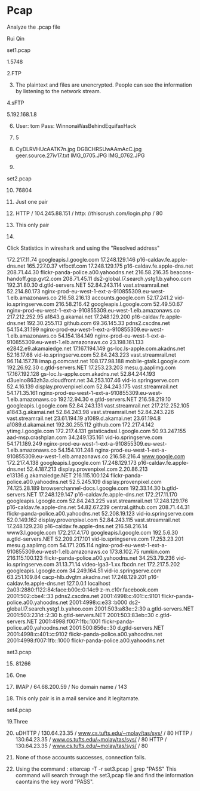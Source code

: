 # Pcap
Analyze the .pcap file

Rui Qin

set1.pcap

1.5748

2.FTP

3. The plaintext and files are unencrypted. People can see the
   information by listening to the network stream.

4.sFTP

5.192.168.1.8

6. User: tom
   Pass: WinnonaWasBehindEquifaxHack

7. 5

8. CyDLRVHUcAATK7n.jpg
   DGBCHRSUwAAmAcC.jpg
   geer.source.27iv17.txt
   IMG_0705.JPG
   IMG_0762.JPG

9.


set2.pcap

10. 76804

11. Just one pair

12. HTTP  /   104.245.88.151  /   http: //thiscrush.com/login.php     /   80

13. This only pair

14.

Click Statistics in wireshark and using the "Resolved address"

172.217.11.74	googleapis.l.google.com
17.248.129.146	p16-caldav.fe.apple-dns.net
165.227.0.37	vtfbctf.com
17.248.129.175	p16-caldav.fe.apple-dns.net
208.71.44.30	flickr-panda-police.a00.yahoodns.net
216.58.216.35	beacons-handoff.gcp.gvt2.com
208.71.45.11	ds2-global.l7.search.ystg1.b.yahoo.com
192.31.80.30	d.gtld-servers.NET
52.84.243.114	vast.streamrail.net
52.214.80.173	nginx-prod-eu-west-1-ext-a-910855309.eu-west-1.elb.amazonaws.co
216.58.216.13	accounts.google.com
52.17.241.2	vid-io.springserve.com
216.58.216.42	googleapis.l.google.com
52.49.50.67	nginx-prod-eu-west-1-ext-a-910855309.eu-west-1.elb.amazonaws.co
217.212.252.95	a1843.g.akamai.net
17.248.129.200	p16-caldav.fe.apple-dns.net
192.30.255.113	github.com
69.36.145.33	pdns2.cscdns.net
54.154.31.199	nginx-prod-eu-west-1-ext-a-910855309.eu-west-1.elb.amazonaws.co
54.154.184.149	nginx-prod-eu-west-1-ext-a-910855309.eu-west-1.elb.amazonaws.co
23.198.161.133	e2842.e9.akamaiedge.net
17.167.194.149	gs-loc.ls-apple.com.akadns.net
52.16.17.68	vid-io.springserve.com
52.84.243.223	vast.streamrail.net
96.114.157.78	imap.g.comcast.net
108.177.98.188	mobile-gtalk.l.google.com
192.26.92.30	c.gtld-servers.NET
17.253.23.203	mesu.g.aaplimg.com
17.167.192.128	gs-loc.ls-apple.com.akadns.net
52.84.244.193	d3uelno863zh3a.cloudfront.net
34.253.107.46	vid-io.springserve.com
52.4.16.139	display.provenpixel.com
52.84.243.175	vast.streamrail.net
54.171.35.161	nginx-prod-eu-west-1-ext-a-910855309.eu-west-1.elb.amazonaws.co
192.12.94.30	e.gtld-servers.NET
216.58.219.10	googleapis.l.google.com
52.84.243.131	vast.streamrail.net
217.212.252.105	a1843.g.akamai.net
52.84.243.98	vast.streamrail.net
52.84.243.226	vast.streamrail.net
23.61.194.19	a1089.d.akamai.net
23.61.194.8	a1089.d.akamai.net
192.30.255.112	github.com
172.217.4.142	ytimg.l.google.com
172.217.4.131	gstaticadssl.l.google.com
50.93.247.155	aad-msp.crashplan.com
34.249.135.161	vid-io.springserve.com
54.171.189.249	nginx-prod-eu-west-1-ext-a-910855309.eu-west-1.elb.amazonaws.co
54.154.101.248	nginx-prod-eu-west-1-ext-a-910855309.eu-west-1.elb.amazonaws.co
216.58.216.4	www.google.com
172.217.4.138	googleapis.l.google.com
17.248.129.173	p16-caldav.fe.apple-dns.net
52.4.187.213	display.provenpixel.com
2.20.86.213	e13136.g.akamaiedge.NET
216.115.100.124	flickr-panda-police.a00.yahoodns.net
52.5.245.109	display.provenpixel.com
74.125.28.189	browserchannel-docs.l.google.com
192.33.14.30	b.gtld-servers.NET
17.248.129.147	p16-caldav.fe.apple-dns.net
172.217.11.170	googleapis.l.google.com
52.84.243.225	vast.streamrail.net
17.248.129.176	p16-caldav.fe.apple-dns.net
54.82.67.239	central.github.com
208.71.44.31	flickr-panda-police.a00.yahoodns.net
52.208.19.123	vid-io.springserve.com
52.0.149.162	display.provenpixel.com
52.84.243.115	vast.streamrail.net
17.248.129.238	p16-caldav.fe.apple-dns.net
216.58.216.14	www3.l.google.com
172.217.4.170	googleapis.l.google.com
192.5.6.30	a.gtld-servers.NET
52.209.217.101	vid-io.springserve.com
17.253.23.201	mesu.g.aaplimg.com
54.171.205.114	nginx-prod-eu-west-1-ext-a-910855309.eu-west-1.elb.amazonaws.co
173.8.102.75	rumkin.com
216.115.100.123	flickr-panda-police.a00.yahoodns.net
34.253.79.236	vid-io.springserve.com
31.13.71.14	video-lga3-1.xx.fbcdn.net
172.217.5.202	googleapis.l.google.com
34.249.164.51	vid-io.springserve.com
63.251.109.84	cacp-hlb.dvgtm.akadns.net
17.248.129.201	p16-caldav.fe.apple-dns.net
127.0.0.1	localhost
2a03:2880:f122:84:face:b00c:0:14c9	z-m.c10r.facebook.com
2001:502:cbe4::33	pdns2.cscdns.net
2001:4998:c:401::c:9101	flickr-panda-police.a00.yahoodns.net
2001:4998:c:e33::b000	ds2-global.l7.search.ystg1.b.yahoo.com
2001:503:a83e::2:30	a.gtld-servers.NET
2001:503:231d::2:30	b.gtld-servers.NET
2001:503:83eb::30	c.gtld-servers.NET
2001:4998:f007:1fb::1001	flickr-panda-police.a00.yahoodns.net
2001:500:856e::30	d.gtld-servers.NET
2001:4998:c:401::c:9102	flickr-panda-police.a00.yahoodns.net
2001:4998:f007:1fb::1000	flickr-panda-police.a00.yahoodns.net


set3.pcap

15. 81266

16. One

17. IMAP  /  64.68.200.59     /   No domain name    /   143

18. This only pair is in a mail service and it legitamate.

set4.pcap

19.Three
   
20. uDHTTP  /  130.64.23.35  /   www.cs.tufts.edu/~molay/tas/sys/    /  80
    HTTP    /  130.64.23.35  /   www.cs.tufts.edu/~molay/tas/sys/    /  80
    HTTP    /  130.64.23.35  /   www.cs.tufts.edu/~molay/tas/sys/    /  80

21. None of those accounts successes, connection fails.


22. Using the command : ettercap -T -r set3.pcap | grep "PASS"
    This command will search through the set3,pcap file and find the information 
    caontains the key word "PASS".
